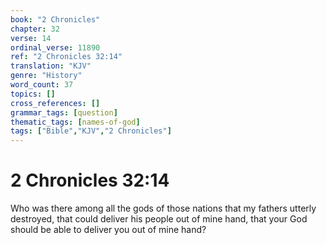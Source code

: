 ```yaml
---
book: "2 Chronicles"
chapter: 32
verse: 14
ordinal_verse: 11890
ref: "2 Chronicles 32:14"
translation: "KJV"
genre: "History"
word_count: 37
topics: []
cross_references: []
grammar_tags: [question]
thematic_tags: [names-of-god]
tags: ["Bible","KJV","2 Chronicles"]
---
```


# 2 Chronicles 32:14

Who was there among all the gods of those nations that my fathers utterly destroyed, that could deliver his people out of mine hand, that your God should be able to deliver you out of mine hand?
